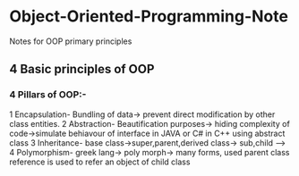 # Object-Oriented-Programming-Note
Notes for OOP primary principles

## 4 Basic principles of OOP

### 4 Pillars of OOP:-
1 Encapsulation- Bundling of data-> prevent direct modification by other class entities.
2 Abstraction- Beautification purposes-> hiding complexity of code->simulate behiavour of interface in JAVA or C# in C++ using abstract class
3 Inheritance- base class->super,parent,derived class-> sub,child --> 
4 Polymorphism- greek lang-> poly morph-> many forms, used parent class reference is used to refer an object of child class
